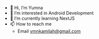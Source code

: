 - 👋 Hi, I’m Yumna
- 👀 I’m interested in Android Development
- 🌱 I’m currently learning NextJS
- 📫 How to reach me
  - Email
  ymnkamilah@gmail.com

<!---
yumnakm/yumnakm is a ✨ special ✨ repository because its `README.md` (this file) appears on your GitHub profile.
You can click the Preview link to take a look at your changes.
--->
